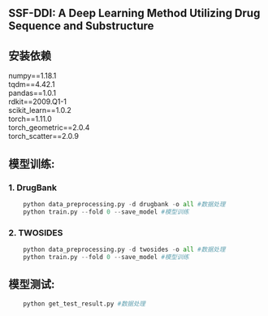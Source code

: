 ## SSF-DDI: A Deep Learning Method Utilizing Drug Sequence and Substructure  


## 安装依赖
numpy==1.18.1 \
tqdm==4.42.1 \
pandas==1.0.1 \
rdkit==2009.Q1-1 \
scikit_learn==1.0.2 \
torch==1.11.0 \
torch_geometric==2.0.4 \
torch_scatter==2.0.9

## 模型训练:  
### 1. DrugBank
```python
    python data_preprocessing.py -d drugbank -o all #数据处理
    python train.py --fold 0 --save_model #模型训练
```

### 2. TWOSIDES
```python
    python data_preprocessing.py -d twosides -o all #数据处理
    python train.py --fold 0 --save_model #模型训练
```

## 模型测试: 
```python
    python get_test_result.py #数据处理
```